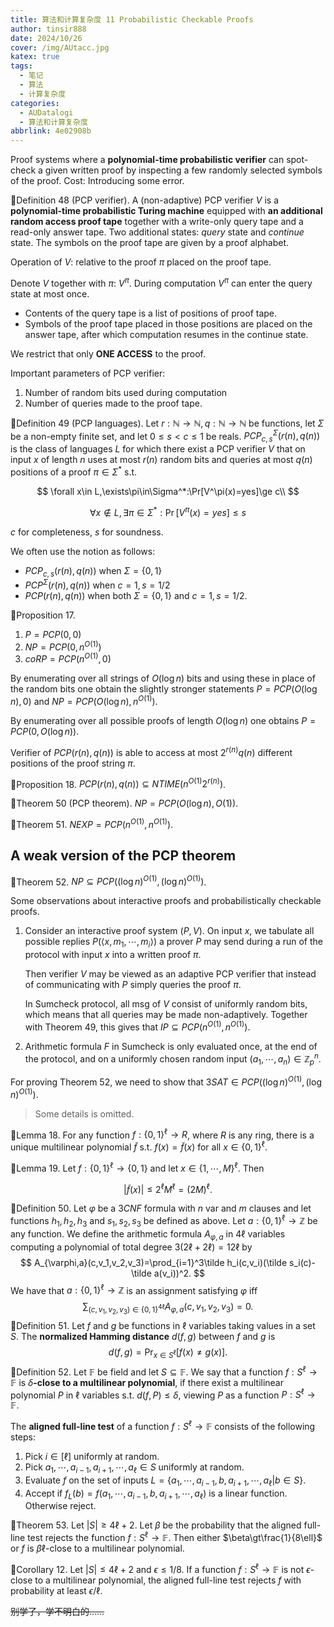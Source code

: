 ```yaml
---
title: 算法和计算复杂度 11 Probabilistic Checkable Proofs
author: tinsir888
date: 2024/10/26
cover: /img/AUtacc.jpg
katex: true
tags:
  - 笔记
  - 算法
  - 计算复杂度
categories:
  - AUDatalogi
  - 算法和计算复杂度
abbrlink: 4e02908b
---
```


Proof systems where a **polynomial-time probabilistic verifier** can spot-check a given written proof by inspecting a few randomly selected symbols of the proof. Cost: Introducing some error.

:book:Definition 48 (PCP verifier). A (non-adaptive) PCP verifier $V$ is a **polynomial-time probabilistic Turing machine** equipped with **an additional random access proof tape** together with a write-only query tape and a read-only answer tape. Two additional states: *query* state and *continue* state. The symbols on the proof tape are given by a proof alphabet.

Operation of $V$: relative to the proof $\pi$ placed on the proof tape.

Denote $V$ together with $\pi$: $V^\pi$. During computation $V^\pi$ can enter the query state at most once.

- Contents of the query tape is a list of positions of proof tape.
- Symbols of the proof tape placed in those positions are placed on the answer tape, after which computation resumes in the continue state.

We restrict that only **ONE ACCESS** to the proof.

Important parameters of PCP verifier:

1. Number of random bits used during computation
2. Number of queries made to the proof tape.

:book:Definition 49 (PCP languages). Let $r:\mathbb N\to\mathbb N,q:\mathbb N\to\mathbb N$ be functions, let $\Sigma$ be a non-empty finite set, and let $0\le s\lt c\le1$ be reals. $PCP_{c,s}^\Sigma(r(n),q(n))$ is the class of languages $L$ for which there exist a PCP verifier $V$ that on input $x$ of length $n$ uses at most $r(n)$ random bits and queries at most $q(n)$ positions of a proof $\pi\in\Sigma^*$ s.t.

$$
\forall x\in L,\exists\pi\in\Sigma^*:\Pr[V^\pi(x)=yes]\ge c\\
$$

$$
\forall x\not\in L,\exists\pi\in\Sigma^*:\Pr[V^\pi(x)=yes]\le s
$$

$c$ for completeness, $s$ for soundness.

We often use the notion as follows:

- $PCP_{c,s}(r(n),q(n))$ when $\Sigma=\{0,1\}$
- $PCP^\Sigma(r(n),q(n))$ when $c=1,s=1/2$
- $PCP(r(n),q(n))$ when both $\Sigma=\{0,1\}$ and $c=1,s=1/2$.

:thinking:Proposition 17.

1. $P=PCP(0,0)$
2. $NP=PCP(0,n^{O(1)})$
3. $coRP=PCP(n^{O(1)},0)$

By enumerating over all strings of $O(\log n)$ bits and using these in place of the random bits one obtain the slightly stronger statements $P=PCP(O(\log n),0)$ and $NP=PCP(O(\log n),n^{O(1)})$.

By enumerating over all possible proofs of length $O(\log n)$ one obtains $P=PCP(0,O(\log n))$.

Verifier of $PCP(r(n),q(n))$ is able to access at most $2^{r(n)}q(n)$ different positions of the proof string $\pi$.

:thinking:Proposition 18. $PCP(r(n),q(n))\subseteq NTIME(n^{O(1)}2^{r(n)})$.

:dart:Theorem 50 (PCP theorem). $NP=PCP(O(\log n),O(1))$.

:dart:Theorem 51. $NEXP=PCP(n^{O(1)},n^{O(1)})$.

## A weak version of the PCP theorem

:dart:Theorem 52. $NP\subseteq PCP((\log n)^{O(1)},(\log n)^{O(1)})$.

Some observations about interactive proofs and probabilistically checkable proofs.

1. Consider an interactive proof system $(P,V)$. On input $x$, we tabulate all possible replies $P(\langle x,m_1,\cdots,m_i\rangle)$ a prover $P$ may send during a run of the protocol with input $x$ into a written proof $\pi$.

   Then verifier $V$ may be viewed as an adaptive PCP verifier that instead of communicating with $P$ simply queries the proof $\pi$.

   In Sumcheck protocol, all msg of $V$ consist of uniformly random bits, which means that all queries may be made non-adaptively. Together with Theorem 49, this gives that $IP\subseteq PCP(n^{O(1)},n^{O(1)})$.

2. Arithmetic formula $F$ in Sumcheck is only evaluated once, at the end of the protocol, and on a uniformly chosen random input $(a_1,\cdots,a_n)\in\mathbb Z_p^n$.

For proving Theorem 52, we need to show that $3SAT\in PCP((\log n)^{O(1)},(\log n)^{O(1)})$.

> Some details is omitted.

:thinking:Lemma 18. For any function $f:\{0,1\}^\ell\to R$, where $R$ is any ring, there is a unique multilinear polynomial $\tilde f$ s.t. $f(x)=\tilde f(x)$ for all $x\in\{0,1\}^\ell$.

:thinking:Lemma 19. Let $f:\{0,1\}^\ell\to\{0,1\}$ and let $x\in\{1,\cdots,M\}^\ell$. Then

$$
|\tilde f(x)|\le2^\ell M^\ell=(2M)^\ell.
$$

:book:Definition 50. Let $\varphi$ be a $3CNF$ formula with $n$ var and $m$ clauses and let functions $h_1,h_2,h_3$ and $s_1,s_2,s_3$ be defined as above. Let $a:\{0,1\}^\ell\to\mathbb Z$ be any function. We define the arithmetic formula $A_{\varphi,a}$ in $4\ell$ variables computing a polynomial of total degree $3(2\ell+2\ell)=12\ell$ by
$$
A_{\varphi,a}(c,v_1,v_2,v_3)=\prod_{i=1}^3\tilde h_i(c,v_i)(\tilde s_i(c)-\tilde a(v_i))^2.
$$
We have that $a:\{0,1\}^\ell\to\mathbb Z$ is an assignment satisfying $\varphi$ iff
$$
\sum_{(c,v_1,v_2,v_3)\in\{0,1\}^{4\ell}}A_{\varphi,a}(c,v_1,v_2,v_3)=0.
$$
:book:Definition 51. Let $f$ and $g$ be functions in $\ell$ variables taking values in a set $S$. The **normalized Hamming distance** $d(f,g)$ between $f$ and $g$ is
$$
d(f,g)=\Pr_{x\in S^\ell}[f(x)\neq g(x)].
$$
:book:Definition 52. Let $\mathbb F$ be field and let $S\subseteq\mathbb F$. We say that a function $f:S^\ell\to\mathbb F$ is $\delta$**-close  to a multilinear polynomial**, if there exist a multilinear polynomial $P$ in $\ell$ variables s.t. $d(f,P)\le\delta$, viewing $P$ as a function $P:S^\ell\to\mathbb F$.

The **aligned full-line test** of a function $f:S^\ell\to\mathbb F$ consists of the following steps:

1. Pick $i\in[\ell]$ uniformly at random.
2. Pick $a_1,\cdots,a_{i-1},a_{i+1},\cdots,a_\ell\in S$ uniformly at random.
3. Evaluate $f$ on the set of inputs $L=\{a_1,\cdots,a_{i-1},b,a_{i+1},\cdots,a_\ell|b\in S\}$.
4. Accept if $f_L(b)=f(a_1,\cdots,a_{i-1},b,a_{i+1},\cdots,a_\ell)$ is a linear function. Otherwise reject.

:dart:Theorem 53. Let $|S|\ge4\ell+2$. Let $\beta$ be the probability that the aligned full-line test rejects the function $f:S^\ell\to\mathbb F$. Then either $\beta\gt\frac{1}{8\ell}$ or $f$ is $\beta\ell$-close to a multilinear polynomial.

:thinking:Corollary 12. Let $|S|\le4\ell+2$ and $\epsilon\le1/8$. If a function $f:S^\ell\to\mathbb F$ is not $\epsilon$-close to a multilinear polynomial, the aligned full-line test rejects $f$ with probability at least $\epsilon/\ell$.

~~别学了，学不明白的……~~